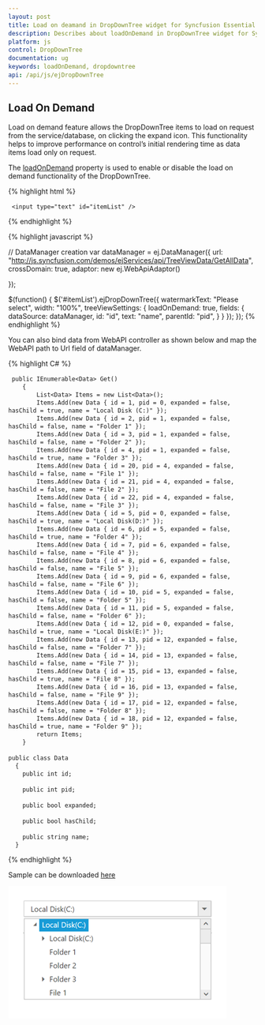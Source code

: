 ```yaml
---
layout: post
title: Load on deamand in DropDownTree widget for Syncfusion Essential JS
description: Describes about loadOnDemand in DropDownTree widget for Syncfusion Essential JS
platform: js
control: DropDownTree
documentation: ug
keywords: loadOnDemand, dropdowntree
api: /api/js/ejDropDownTree
---
```


## Load On Demand

Load on demand feature allows the DropDownTree items to load on request from the service/database, on clicking the expand icon. This functionality helps to improve performance on control’s initial rendering time as data items load only on request. 

The [loadOnDemand](https://help.syncfusion.com/api/js/ejdropdowntree#members:loadOnDemand) property is used to enable or disable the load on demand functionality of the DropDownTree.

{% highlight html %}

     <input type="text" id="itemList" />
     
{% endhighlight %}

{% highlight javascript %}
  
// DataManager creation
var dataManager = ej.DataManager({
    url: "http://js.syncfusion.com/demos/ejServices/api/TreeViewData/GetAllData",
    crossDomain: true,
    adaptor: new ej.WebApiAdaptor()

});

$(function() {
    $('#itemList').ejDropDownTree({
        watermarkText: "Please select",
        width: "100%",
        treeViewSettings: {
            loadOnDemand: true,
            fields: {
                dataSource: dataManager,
                id: "id",
                text: "name",
                parentId: "pid",
            }
        }
    });
});
{% endhighlight %}

You can also bind data from WebAPI controller as shown below and map the WebAPI path to Url field of dataManager.

{% highlight C# %}

     public IEnumerable<Data> Get()
        {
            List<Data> Items = new List<Data>();
            Items.Add(new Data { id = 1, pid = 0, expanded = false, hasChild = true, name = "Local Disk (C:)" });
            Items.Add(new Data { id = 2, pid = 1, expanded = false, hasChild = false, name = "Folder 1" });
            Items.Add(new Data { id = 3, pid = 1, expanded = false, hasChild = false, name = "Folder 2" });
            Items.Add(new Data { id = 4, pid = 1, expanded = false, hasChild = true, name = "Folder 3" });
            Items.Add(new Data { id = 20, pid = 4, expanded = false, hasChild = false, name = "File 1" });
            Items.Add(new Data { id = 21, pid = 4, expanded = false, hasChild = false, name = "File 2" });
            Items.Add(new Data { id = 22, pid = 4, expanded = false, hasChild = false, name = "File 3" });
            Items.Add(new Data { id = 5, pid = 0, expanded = false, hasChild = true, name = "Local Disk(D:)" });
            Items.Add(new Data { id = 6, pid = 5, expanded = false, hasChild = true, name = "Folder 4" });
            Items.Add(new Data { id = 7, pid = 6, expanded = false, hasChild = false, name = "File 4" });
            Items.Add(new Data { id = 8, pid = 6, expanded = false, hasChild = false, name = "File 5" });
            Items.Add(new Data { id = 9, pid = 6, expanded = false, hasChild = false, name = "File 6" });
            Items.Add(new Data { id = 10, pid = 5, expanded = false, hasChild = false, name = "Folder 5" });
            Items.Add(new Data { id = 11, pid = 5, expanded = false, hasChild = false, name = "Folder 6" });
            Items.Add(new Data { id = 12, pid = 0, expanded = false, hasChild = true, name = "Local Disk(E:)" });
            Items.Add(new Data { id = 13, pid = 12, expanded = false, hasChild = false, name = "Folder 7" });
            Items.Add(new Data { id = 14, pid = 13, expanded = false, hasChild = false, name = "File 7" });
            Items.Add(new Data { id = 15, pid = 13, expanded = false, hasChild = true, name = "File 8" });
            Items.Add(new Data { id = 16, pid = 13, expanded = false, hasChild = false, name = "File 9" });
            Items.Add(new Data { id = 17, pid = 12, expanded = false, hasChild = false, name = "Folder 8" });
            Items.Add(new Data { id = 18, pid = 12, expanded = false, hasChild = true, name = "Folder 9" });
            return Items;
        }
        
    public class Data
      {
        public int id;

        public int pid;

        public bool expanded;

        public bool hasChild;

        public string name;
      }

{% endhighlight %}

Sample can be downloaded [here](http://www.syncfusion.com/downloads/support/directtrac/general/ze/DropDownTree830477731)

![Load](LoadOnDemand_images/loadondemand.png)